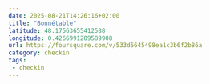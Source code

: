 ```yaml
---
date: 2025-08-21T14:26:16+02:00
title: "Bonnétable"
latitude: 48.17563655412588
longitude: 0.4266991209589908
url: https://foursquare.com/v/533d5645498ea1c3b6f2b86a
category: checkin
tags:
 - checkin
---
```

